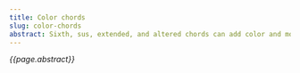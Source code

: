 ```yaml
---
title: Color chords
slug: color-chords
abstract: Sixth, sus, extended, and altered chords can add color and more tension. 
---
```


*{{page.abstract}}*

